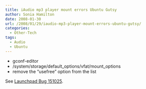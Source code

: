 ```yaml
---
title: iAudio mp3 player mount errors Ubuntu Gutsy
author: Sonia Hamilton
date: 2008-01-30
url: /2008/01/29/iaudio-mp3-player-mount-errors-ubuntu-gutsy/
categories:
  - Other-Tech
tags:
  - Audio
  - Ubuntu
---
```

  * gconf-editor
  * /system/storage/default\_options/vfat/mount\_options
  * remove the &#8220;usefree&#8221; option from the list

See [Launchpad Bug 151025][1].

 [1]: https://bugs.launchpad.net/ubuntu/+source/gnome-mount/+bug/151025

